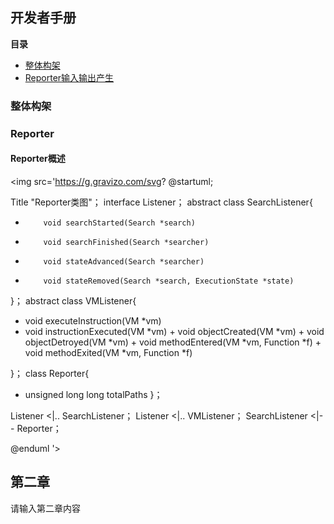 ## 开发者手册
__**目录**__
- [整体构架](#整体构架)
- [Reporter输入输出产生](#reprorter)

### 整体构架


### Reporter

#### Reporter概述

 <img src='https://g.gravizo.com/svg?
@startuml;

Title "Reporter类图"；
interface Listener；
abstract class SearchListener{
+         void searchStarted(Search *search)
+         void searchFinished(Search *searcher)
+         void stateAdvanced(Search *searcher)
+         void stateRemoved(Search *search, ExecutionState *state)
}；
abstract class VMListener{
   + void executeInstruction(VM *vm)
+ void instructionExecuted(VM *vm)
        + void objectCreated(VM *vm)
        + void objectDetroyed(VM *vm)
        + void methodEntered(VM *vm, Function *f)
        + void methodExited(VM *vm, Function *f)

}；
class Reporter{
- unsigned long long totalPaths
}；

Listener <|..  SearchListener；
Listener <|..  VMListener；
SearchListener  <|-- Reporter；

@enduml
'>
    

 
## 第二章

请输入第二章内容